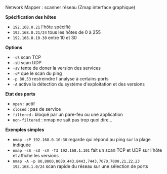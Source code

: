 Network Mapper : scanner réseau
(Zmap interface graphique)

**Spécification des hôtes**
* `192.168.0.21` l'hôte spécifié
* `192.168.0.21/24` tous les hôtes de 0 à 255
* `192.168.0.10-30` entre 10 et 30

**Options**
* `-sS` scan TCP
* `-sU` scan UDP
* `-sV` tente de doner la version des services
* `-sP` que le scan du ping
* `-p 80,53` restreindre l'analyse à certains ports
* `-A` active la détection du système d'exploitation et des versions

**Etat des ports**
* `open`     : actif
* `closed`   : pas de service
* `filtered` : bloqué par un pare-feu ou une application
* `non-filtered` : nmap ne sait pas trop quoi dire…

**Exemples simples**
* `nmap -sP 192.168.0.10-30` regarde qui répond au ping sur la plage indiquée
* `nmap -sS -sU -sV -T3 192.168.1.101` fait un scan TCP et UDP sur l'hôte et affiche les versions
* `nmap -A -p 80,8000,8080,443,8443,7443,7070,7000,21,22,23 192.168.1.0/24` scan rapide du réseau sur une sélection de ports
